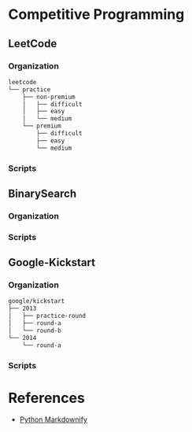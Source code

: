 # Competitive Programming

## LeetCode

### Organization

```bash
leetcode
└── practice
    ├── non-premium
    │   ├── difficult
    │   ├── easy
    │   └── medium
    └── premium
        ├── difficult
        ├── easy
        └── medium
```

### Scripts

## BinarySearch

### Organization

### Scripts

## Google-Kickstart

### Organization

```bash
google/kickstart
├── 2013
│   ├── practice-round
│   ├── round-a
│   └── round-b
└── 2014
    └── round-a
```

### Scripts


# References

- [Python Markdownify](https://github.com/matthewwithanm/python-markdownify)

